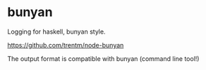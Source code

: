 # bunyan

Logging for haskell, bunyan style.

https://github.com/trentm/node-bunyan

The output format is compatible with bunyan (command line tool!)

